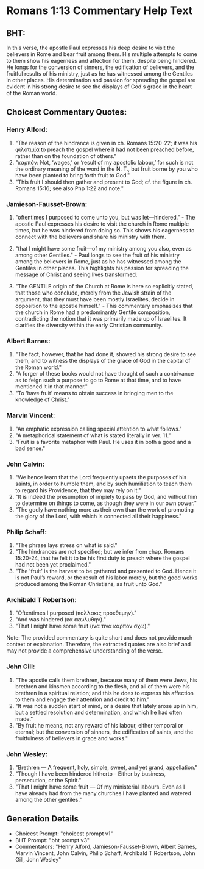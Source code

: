 # Romans 1:13 Commentary Help Text

## BHT:
In this verse, the apostle Paul expresses his deep desire to visit the believers in Rome and bear fruit among them. His multiple attempts to come to them show his eagerness and affection for them, despite being hindered. He longs for the conversion of sinners, the edification of believers, and the fruitful results of his ministry, just as he has witnessed among the Gentiles in other places. His determination and passion for spreading the gospel are evident in his strong desire to see the displays of God's grace in the heart of the Roman world.

## Choicest Commentary Quotes:
### Henry Alford:
1. "The reason of the hindrance is given in ch. Romans 15:20-22; it was his φιλοτιμία to preach the gospel where it had not been preached before, rather than on the foundation of others."
2. "καρπόν: Not, ‘wages,’ or ‘result of my apostolic labour,’ for such is not the ordinary meaning of the word in the N. T., but fruit borne by you who have been planted to bring forth fruit to God."
3. "This fruit I should then gather and present to God; cf. the figure in ch. Romans 15:16; see also Php 1:22 and note."

### Jamieson-Fausset-Brown:
1. "oftentimes I purposed to come unto you, but was let—hindered." - The apostle Paul expresses his desire to visit the church in Rome multiple times, but he was hindered from doing so. This shows his eagerness to connect with the believers and share his ministry with them.

2. "that I might have some fruit—of my ministry among you also, even as among other Gentiles." - Paul longs to see the fruit of his ministry among the believers in Rome, just as he has witnessed among the Gentiles in other places. This highlights his passion for spreading the message of Christ and seeing lives transformed.

3. "The GENTILE origin of the Church at Rome is here so explicitly stated, that those who conclude, merely from the Jewish strain of the argument, that they must have been mostly Israelites, decide in opposition to the apostle himself." - This commentary emphasizes that the church in Rome had a predominantly Gentile composition, contradicting the notion that it was primarily made up of Israelites. It clarifies the diversity within the early Christian community.

### Albert Barnes:
1. "The fact, however, that he had done it, showed his strong desire to see them, and to witness the displays of the grace of God in the capital of the Roman world."
2. "A forger of these books would not have thought of such a contrivance as to feign such a purpose to go to Rome at that time, and to have mentioned it in that manner."
3. "To 'have fruit' means to obtain success in bringing men to the knowledge of Christ."

### Marvin Vincent:
1. "An emphatic expression calling special attention to what follows."
2. "A metaphorical statement of what is stated literally in ver. 11."
3. "Fruit is a favorite metaphor with Paul. He uses it in both a good and a bad sense."

### John Calvin:
1. "We hence learn that the Lord frequently upsets the purposes of his saints, in order to humble them, and by such humiliation to teach them to regard his Providence, that they may rely on it."
2. "It is indeed the presumption of impiety to pass by God, and without him to determine on things to come, as though they were in our own power."
3. "The godly have nothing more as their own than the work of promoting the glory of the Lord, with which is connected all their happiness."

### Philip Schaff:
1. "The phrase lays stress on what is said."
2. "The hindrances are not specified; but we infer from chap. Romans 15:20-24, that he felt it to be his first duty to preach where the gospel had not been yet proclaimed."
3. "The 'fruit' is the harvest to be gathered and presented to God. Hence it is not Paul’s reward, or the result of his labor merely, but the good works produced among the Roman Christians, as fruit unto God."

### Archibald T Robertson:
1. "Oftentimes I purposed (πολλακις προεθεμην)."
2. "And was hindered (κα εκωλυθην)."
3. "That I might have some fruit (ινα τινα καρπον σχω)."

Note: The provided commentary is quite short and does not provide much context or explanation. Therefore, the extracted quotes are also brief and may not provide a comprehensive understanding of the verse.

### John Gill:
1. "The apostle calls them brethren, because many of them were Jews, his brethren and kinsmen according to the flesh, and all of them were his brethren in a spiritual relation; and this he does to express his affection to them and engage their attention and credit to him."
2. "It was not a sudden start of mind, or a desire that lately arose up in him, but a settled resolution and determination, and which he had often made."
3. "By fruit he means, not any reward of his labour, either temporal or eternal; but the conversion of sinners, the edification of saints, and the fruitfulness of believers in grace and works."

### John Wesley:
1. "Brethren — A frequent, holy, simple, sweet, and yet grand, appellation."
2. "Though I have been hindered hitherto - Either by business, persecution, or the Spirit."
3. "That I might have some fruit — Of my ministerial labours. Even as I have already had from the many churches I have planted and watered among the other gentiles."


## Generation Details
- Choicest Prompt: "choicest prompt v1"
- BHT Prompt: "bht prompt v3"
- Commentators: "Henry Alford, Jamieson-Fausset-Brown, Albert Barnes, Marvin Vincent, John Calvin, Philip Schaff, Archibald T Robertson, John Gill, John Wesley"

